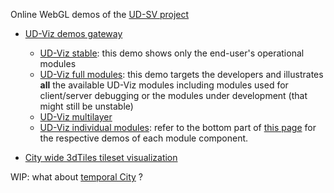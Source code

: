 Online WebGL demos of the [UD-SV project](Readme.md)
  * [UD-Viz demos gateway](http://rict.liris.cnrs.fr/UDVDemo/UDV/UDV-Core/index.html)
     - [UD-Viz stable](http://rict.liris.cnrs.fr/UDVDemo/UDV/UDV-Core/examples/DemoStable/Demo.html)<a name="demo-online-UD-Viz-stable-end-user-modules"></a>: this demo shows only the end-user's operational modules
     - [UD-Viz full modules](http://rict.liris.cnrs.fr/UDVDemo/UDV/UDV-Core/examples/DemoFull/Demo.html)<a name="demo-online-UD-Viz-full-modules"></a>: this demo targets the developers and illustrates **all** the available UD-Viz modules including modules used for client/server debugging or the modules under development (that might still be unstable) 
     - [UD-Viz multilayer](http://rict.liris.cnrs.fr/UDVDemo/UDV/UDV-Core/examples/DemoMultiLayer/Demo.html)
     - [UD-Viz individual modules](http://rict.liris.cnrs.fr/UDVDemo/UDV/UDV-Core/index.html): refer to the bottom part of [this page](http://rict.liris.cnrs.fr/UDVDemo/UDV/UDV-Core/index.html) for the respective demos of each module component.
     
  * [City wide 3dTiles tileset visualization](http://rict.liris.cnrs.fr/Demo_LyonFull_Villeurbanne_Bron_2015/UDV/UDV-Core/examples/DemoFull/Demo.html)<a name="demo-online-3dtiles-lyon-villeurbanne"></a>
  
  
WIP:  what about [temporal City](http://rict.liris.cnrs.fr/iTownsPlanar3DTiles/itowns/examples/planar_3dtiles.html) ?
